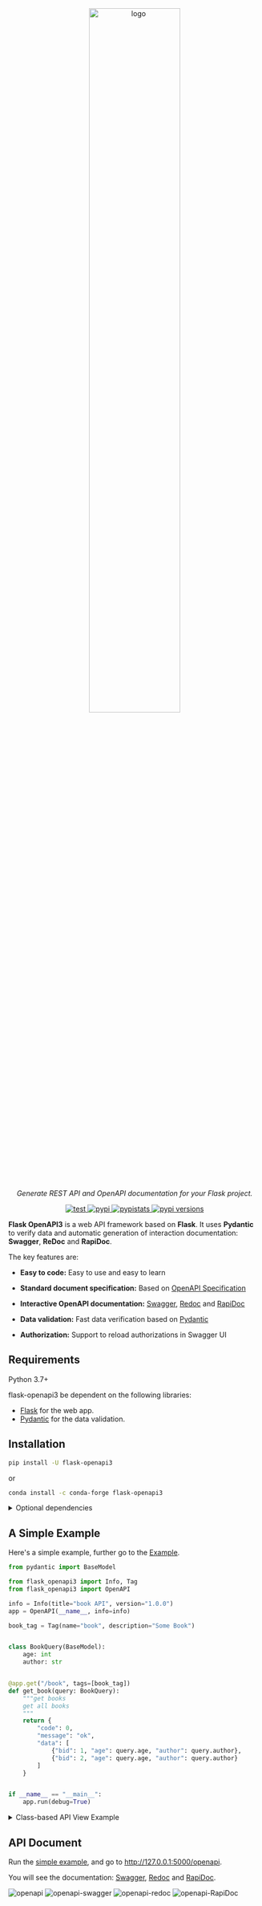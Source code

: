 <div style="text-align: center">
    <a href="https://luolingchun.github.io/flask-openapi3/" target="_blank">
        <img class="off-glb" src="https://github.com/luolingchun/flask-openapi3/raw/master/docs/images/logo-text.svg" 
             width="60%" height="auto" alt="logo">
    </a>
</div>
<p style="text-align: center">
    <em>Generate REST API and OpenAPI documentation for your Flask project.</em>
</p>
<p style="text-align: center">
    <a href="https://github.com/luolingchun/flask-openapi3/actions/workflows/test.yml" target="_blank">
        <img class="off-glb" src="https://img.shields.io/github/actions/workflow/status/luolingchun/flask-openapi3/test.yml?branch=master" alt="test">
    </a>
    <a href="https://pypi.org/project/flask-openapi3/" target="_blank">
        <img class="off-glb" src="https://img.shields.io/pypi/v/flask-openapi3" alt="pypi">
    </a>
    <a href="https://pypistats.org/packages/flask-openapi3" target="_blank">
        <img class="off-glb" src="https://img.shields.io/pypi/dm/flask-openapi3" alt="pypistats">
    </a>
    <a href="https://pypi.org/project/flask-openapi3/" target="_blank">
        <img class="off-glb" src="https://img.shields.io/pypi/pyversions/flask-openapi3" alt="pypi versions">
    </a>
</p>

**Flask OpenAPI3** is a web API framework based on **Flask**. It uses **Pydantic** to verify data and automatic
generation of interaction documentation: **Swagger**, **ReDoc** and **RapiDoc**.

The key features are:

- **Easy to code:** Easy to use and easy to learn

- **Standard document specification:** Based on [OpenAPI Specification](https://github.com/OAI/OpenAPI-Specification)

- **Interactive OpenAPI documentation:** [Swagger](https://github.com/swagger-api/swagger-ui), [Redoc](https://github.com/Redocly/redoc) and [RapiDoc](https://github.com/mrin9/RapiDoc)
  
- **Data validation:** Fast data verification based on [Pydantic](https://github.com/samuelcolvin/pydantic)

- **Authorization:** Support to reload authorizations in Swagger UI

## Requirements

Python 3.7+

flask-openapi3 be dependent on the following libraries:

- [Flask](https://github.com/pallets/flask) for the web app.
- [Pydantic](https://github.com/samuelcolvin/pydantic) for the data validation.

## Installation

```bash
pip install -U flask-openapi3
```

or

```bash
conda install -c conda-forge flask-openapi3
```

<details markdown="block">
<summary>Optional dependencies</summary>

- [python-email-validator](https://github.com/JoshData/python-email-validator) supports email verification.
- [python-dotenv](https://github.com/theskumar/python-dotenv#readme) enables support for [Environment Variables From dotenv](https://flask.palletsprojects.com/en/latest/cli/#dotenv) when running `flask` commands.
- [pyyaml](https://github.com/yaml/pyyaml) is used to output the OpenAPI document in yaml format.
- [asgiref](https://github.com/django/asgiref) allows views to be defined with `async def` and use `await`.

To install these dependencies with flask-openapi3:

```bash
pip install flask-openapi3[yaml]
# or
pip install flask-openapi3[async]
# or
pip install flask-openapi3[dotenv]
# or
pip install flask-openapi3[email]
# or all
pip install flask-openapi3[yaml,async,dotenv,email]
# or manually
pip install pyyaml asgiref python-dotenv email-validator
```
</details>

## A Simple Example

Here's a simple example, further go to the [Example](https://luolingchun.github.io/flask-openapi3/en/Example/).

```python
from pydantic import BaseModel

from flask_openapi3 import Info, Tag
from flask_openapi3 import OpenAPI

info = Info(title="book API", version="1.0.0")
app = OpenAPI(__name__, info=info)

book_tag = Tag(name="book", description="Some Book")


class BookQuery(BaseModel):
    age: int
    author: str


@app.get("/book", tags=[book_tag])
def get_book(query: BookQuery):
    """get books
    get all books
    """
    return {
        "code": 0,
        "message": "ok",
        "data": [
            {"bid": 1, "age": query.age, "author": query.author},
            {"bid": 2, "age": query.age, "author": query.author}
        ]
    }


if __name__ == "__main__":
    app.run(debug=True)
```

<details>
<summary>Class-based API View Example</summary>

```python
from typing import Optional

from pydantic import BaseModel, Field

from flask_openapi3 import OpenAPI, Tag, Info, APIView


info = Info(title='book API', version='1.0.0')
app = OpenAPI(__name__, info=info)

api_view = APIView(url_prefix="/api/v1", view_tags=[Tag(name="book")])


class BookPath(BaseModel):
    id: int = Field(..., description="book ID")


class BookQuery(BaseModel):
    age: Optional[int] = Field(None, description='Age')


class BookBody(BaseModel):
    age: Optional[int] = Field(..., ge=2, le=4, description='Age')
    author: str = Field(None, min_length=2, max_length=4, description='Author')


@api_view.route("/book")
class BookListAPIView:
    a = 1

    @api_view.doc(summary="get book list")
    def get(self, query: BookQuery):
        print(self.a)
        return query.json()

    @api_view.doc(summary="create book")
    def post(self, body: BookBody):
        """description for create book"""
        return body.json()


@api_view.route("/book/<id>")
class BookAPIView:
    @api_view.doc(summary="get book")
    def get(self, path: BookPath):
        print(path)
        return "get"

    @api_view.doc(summary="update book")
    def put(self, path: BookPath):
        print(path)
        return "put"

    @api_view.doc(summary="delete book", deprecated=True)
    def delete(self, path: BookPath):
        print(path)
        return "delete"


app.register_api_view(api_view)

if __name__ == "__main__":
    app.run(debug=True)
```
</details>

## API Document

Run the [simple example](https://github.com/luolingchun/flask-openapi3/blob/master/examples/simple_demo.py), and go to http://127.0.0.1:5000/openapi.

You will see the documentation: [Swagger](https://github.com/swagger-api/swagger-ui), [Redoc](https://github.com/Redocly/redoc) and [RapiDoc](https://github.com/mrin9/RapiDoc).

![openapi](https://github.com/luolingchun/flask-openapi3/raw/master/docs/images/openapi.png)
![openapi-swagger](https://github.com/luolingchun/flask-openapi3/raw/master/docs/images/openapi-swagger.png)
![openapi-redoc](https://github.com/luolingchun/flask-openapi3/raw/master/docs/images/openapi-redoc.png)
![openapi-RapiDoc](https://github.com/luolingchun/flask-openapi3/raw/master/docs/images/openapi-rapidoc.png)
